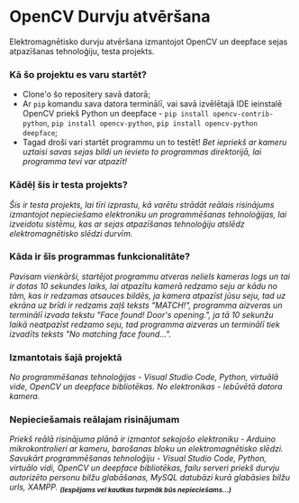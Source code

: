 # OpenCV Durvju atvēršana
Elektromagnētisko durvju atvēršana izmantojot OpenCV un deepface sejas atpazīšanas tehnoloģiju, testa projekts.

### Kā šo projektu es varu startēt?
- Clone'o šo repositery savā datorā;
- Ar `pip` komandu sava datora terminālī, vai savā izvēlētajā IDE ieinstalē OpenCV priekš Python un deepface - `pip install opencv-contrib-python`, `pip install opencv-python`, `pip install opencv-python deepface`;
- Tagad droši vari startēt programmu un to testēt!
 _Bet iepriekš ar kameru uztaisi savas sejas bildi un ievieto to programmas direktorijā, lai programma tevi var atpazīt!_

### Kādēļ šis ir testa projekts?
_Šis ir testa projekts, lai tīri izprastu, kā varētu strādāt reālais risinājums izmantojot nepieciešamo elektroniku un programmēšanas tehnoloģijas, 
lai izveidotu sistēmu, kas ar sejas atpazīšanas tehnoloģiju atslēdz elektromagnētisko slēdzi durvīm._

### Kāda ir šīs programmas funkcionalitāte?
_Pavisam vienkārši, startējot programmu atveras neliels kameras logs un tai ir dotas 10 sekundes laiks, lai atpazītu kamerā redzamo seju ar kādu no tām, kas ir redzamas atsauces bildēs,
ja kamera atpazīst jūsu seju, tad uz ekrāna uz brīdi ir redzams zaļš teksts "MATCH!", programma aizveras un terminālī izvada tekstu "Face found! Door's opening.", ja tā 10 sekunžu laikā
neatpazīst redzamo seju, tad programma aizveras un terminālī tiek izvadīts teksts "No matching face found..."._

### Izmantotais šajā projektā
_No programmēšanas tehnoloģijas - Visual Studio Code, Python, virtuālā vide, OpenCV un deepface bibliotēkas.
No elektronikas - Iebūvētā datora kamera._

### Nepieciešamais reālajam risinājumam
_Priekš reālā risinājuma plānā ir izmantot sekojošo elektroniku - Arduino mikrokontrolieri ar kameru, barošanas bloku un elektromagnētisko slēdzi.
Savukārt programmēšanas tehnoloģiju - Visual Studio Code, Python, virtuālo vidi, OpenCV un deepface bibliotēkas, failu serveri priekš durvju autorizēto personu bilžu glabāšanas,
MySQL datubāzi kurā glabāsies bilžu urls, XAMPP. <sub>**(Iespējams vel kautkas turpmāk būs nepieciešams...)**</sub>_
